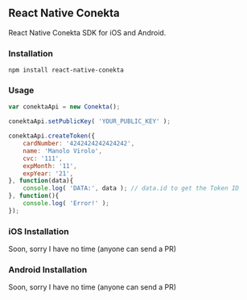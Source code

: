 ## React Native Conekta

React Native Conekta SDK for iOS and Android.

### Installation
`npm install react-native-conekta`

### Usage
```javascript
var conektaApi = new Conekta();

conektaApi.setPublicKey( 'YOUR_PUBLIC_KEY' );

conektaApi.createToken({
	cardNumber: '4242424242424242',
	name: 'Manolo Virolo',
	cvc: '111',
	expMonth: '11',
	expYear: '21',
}, function(data){
	console.log( 'DATA:', data ); // data.id to get the Token ID
}, function(){
	console.log( 'Error!' );
});
```

### iOS Installation
Soon, sorry I have no time (anyone can send a PR)

### Android Installation
Soon, sorry I have no time (anyone can send a PR)

